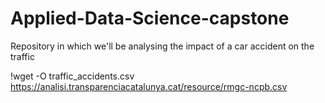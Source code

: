 # Applied-Data-Science-capstone
Repository in which we'll be analysing the impact of a car accident on the traffic

!wget -O traffic_accidents.csv https://analisi.transparenciacatalunya.cat/resource/rmgc-ncpb.csv